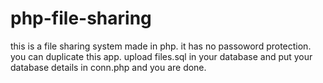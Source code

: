 # php-file-sharing
this is  a file sharing system made in php. it has no passoword protection. 
you can duplicate this app. upload files.sql in your database and put your database details in conn.php and you are done.

